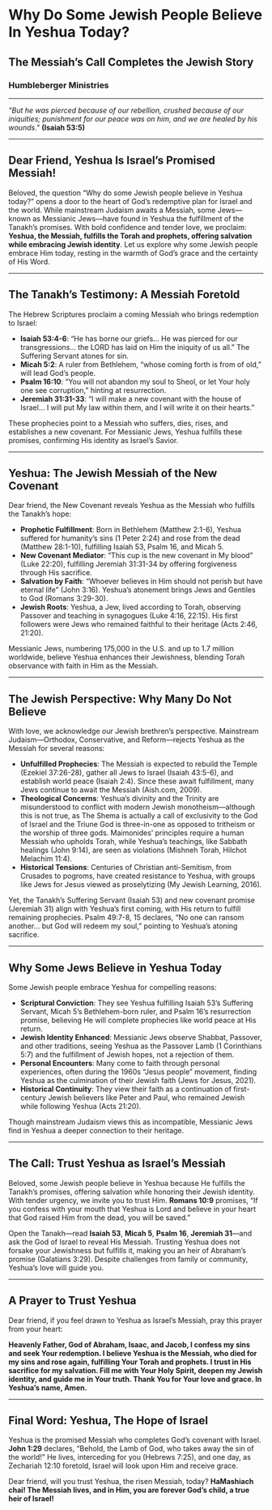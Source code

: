 # Why Do Some Jewish People Believe In Yeshua Today?

## The Messiah’s Call Completes the Jewish Story

### Humbleberger Ministries

---

_"But he was pierced because of our rebellion, crushed because of our iniquities; punishment for our peace was on him, and we are healed by his wounds."_
**(Isaiah 53:5)**

---

## Dear Friend, Yeshua Is Israel’s Promised Messiah!

Beloved, the question “Why do some Jewish people believe in Yeshua today?” opens a door to the heart of God’s redemptive plan for Israel and the world. While mainstream Judaism awaits a Messiah, some Jews—known as Messianic Jews—have found in Yeshua the fulfillment of the Tanakh’s promises. With bold confidence and tender love, we proclaim: **Yeshua, the Messiah, fulfills the Torah and prophets, offering salvation while embracing Jewish identity**. Let us explore why some Jewish people embrace Him today, resting in the warmth of God’s grace and the certainty of His Word.

---

## The Tanakh’s Testimony: A Messiah Foretold

The Hebrew Scriptures proclaim a coming Messiah who brings redemption to Israel:

- **Isaiah 53:4-6**: “He has borne our griefs… He was pierced for our transgressions… the LORD has laid on Him the iniquity of us all.” The Suffering Servant atones for sin.
- **Micah 5:2**: A ruler from Bethlehem, “whose coming forth is from of old,” will lead God’s people.
- **Psalm 16:10**: “You will not abandon my soul to Sheol, or let Your holy one see corruption,” hinting at resurrection.
- **Jeremiah 31:31-33**: “I will make a new covenant with the house of Israel… I will put My law within them, and I will write it on their hearts.”

These prophecies point to a Messiah who suffers, dies, rises, and establishes a new covenant. For Messianic Jews, Yeshua fulfills these promises, confirming His identity as Israel’s Savior.

---

## Yeshua: The Jewish Messiah of the New Covenant

Dear friend, the New Covenant reveals Yeshua as the Messiah who fulfills the Tanakh’s hope:

- **Prophetic Fulfillment**: Born in Bethlehem (Matthew 2:1-6), Yeshua suffered for humanity’s sins (1 Peter 2:24) and rose from the dead (Matthew 28:1-10), fulfilling Isaiah 53, Psalm 16, and Micah 5.
- **New Covenant Mediator**: “This cup is the new covenant in My blood” (Luke 22:20), fulfilling Jeremiah 31:31-34 by offering forgiveness through His sacrifice.
- **Salvation by Faith**: “Whoever believes in Him should not perish but have eternal life” (John 3:16). Yeshua’s atonement brings Jews and Gentiles to God (Romans 3:29-30).
- **Jewish Roots**: Yeshua, a Jew, lived according to Torah, observing Passover and teaching in synagogues (Luke 4:16, 22:15). His first followers were Jews who remained faithful to their heritage (Acts 2:46, 21:20).

Messianic Jews, numbering 175,000 in the U.S. and up to 1.7 million worldwide, believe Yeshua enhances their Jewishness, blending Torah observance with faith in Him as the Messiah.

---

## The Jewish Perspective: Why Many Do Not Believe

With love, we acknowledge our Jewish brethren’s perspective. Mainstream Judaism—Orthodox, Conservative, and Reform—rejects Yeshua as the Messiah for several reasons:

- **Unfulfilled Prophecies**: The Messiah is expected to rebuild the Temple (Ezekiel 37:26-28), gather all Jews to Israel (Isaiah 43:5-6), and establish world peace (Isaiah 2:4). Since these await fulfillment, many Jews continue to await the Messiah (Aish.com, 2009).
- **Theological Concerns**: Yeshua’s divinity and the Trinity are misunderstood to conflict with modern Jewish monotheism—although this is not true, as The Shema is actually a call of exclusivity to the God of Israel and the Triune God is three-in-one as opposed to tritheism or the worship of three gods. Maimonides’ principles require a human Messiah who upholds Torah, while Yeshua’s teachings, like Sabbath healings (John 9:14), are seen as violations (Mishneh Torah, Hilchot Melachim 11:4).
- **Historical Tensions**: Centuries of Christian anti-Semitism, from Crusades to pogroms, have created resistance to Yeshua, with groups like Jews for Jesus viewed as proselytizing (My Jewish Learning, 2016).

Yet, the Tanakh’s Suffering Servant (Isaiah 53) and new covenant promise (Jeremiah 31) align with Yeshua’s first coming, with His return to fulfill remaining prophecies. Psalm 49:7-8, 15 declares, “No one can ransom another… but God will redeem my soul,” pointing to Yeshua’s atoning sacrifice.

---

## Why Some Jews Believe in Yeshua Today

Some Jewish people embrace Yeshua for compelling reasons:

- **Scriptural Conviction**: They see Yeshua fulfilling Isaiah 53’s Suffering Servant, Micah 5’s Bethlehem-born ruler, and Psalm 16’s resurrection promise, believing He will complete prophecies like world peace at His return.
- **Jewish Identity Enhanced**: Messianic Jews observe Shabbat, Passover, and other traditions, seeing Yeshua as the Passover Lamb (1 Corinthians 5:7) and the fulfillment of Jewish hopes, not a rejection of them.
- **Personal Encounters**: Many come to faith through personal experiences, often during the 1960s “Jesus people” movement, finding Yeshua as the culmination of their Jewish faith (Jews for Jesus, 2021).
- **Historical Continuity**: They view their faith as a continuation of first-century Jewish believers like Peter and Paul, who remained Jewish while following Yeshua (Acts 21:20).

Though mainstream Judaism views this as incompatible, Messianic Jews find in Yeshua a deeper connection to their heritage.

---

## The Call: Trust Yeshua as Israel’s Messiah

Beloved, some Jewish people believe in Yeshua because He fulfills the Tanakh’s promises, offering salvation while honoring their Jewish identity. With tender urgency, we invite you to trust Him. **Romans 10:9** promises, “If you confess with your mouth that Yeshua is Lord and believe in your heart that God raised Him from the dead, you will be saved.”

Open the Tanakh—read **Isaiah 53**, **Micah 5**, **Psalm 16**, **Jeremiah 31**—and ask the God of Israel to reveal His Messiah. Trusting Yeshua does not forsake your Jewishness but fulfills it, making you an heir of Abraham’s promise (Galatians 3:29). Despite challenges from family or community, Yeshua’s love will guide you.

---

## A Prayer to Trust Yeshua

Dear friend, if you feel drawn to Yeshua as Israel’s Messiah, pray this prayer from your heart:

**Heavenly Father, God of Abraham, Isaac, and Jacob, I confess my sins and seek Your redemption. I believe Yeshua is the Messiah, who died for my sins and rose again, fulfilling Your Torah and prophets. I trust in His sacrifice for my salvation. Fill me with Your Holy Spirit, deepen my Jewish identity, and guide me in Your truth. Thank You for Your love and grace. In Yeshua’s name, Amen.**

---

## Final Word: Yeshua, The Hope of Israel

Yeshua is the promised Messiah who completes God’s covenant with Israel. **John 1:29** declares, “Behold, the Lamb of God, who takes away the sin of the world!” He lives, interceding for you (Hebrews 7:25), and one day, as Zechariah 12:10 foretold, Israel will look upon Him and receive grace.

Dear friend, will you trust Yeshua, the risen Messiah, today? **HaMashiach chai! The Messiah lives, and in Him, you are forever God’s child, a true heir of Israel!**